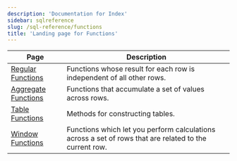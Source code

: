 ```yaml
---
description: 'Documentation for Index'
sidebar: sqlreference
slug: /sql-reference/functions
title: 'Landing page for Functions'
---
```


| Page                                                                | Description                                                                                            |
|---------------------------------------------------------------------|--------------------------------------------------------------------------------------------------------|
| [Regular Functions](/sql-reference/functions/regular-functions)      | Functions whose result for each row is independent of all other rows.                                  |
| [Aggregate Functions](/sql-reference/aggregate-functions)   | Functions that  accumulate a set of values across rows.                                                |
| [Table Functions](/sql-reference/aggregate-functions)       | Methods for constructing tables.                                                                       |
| [Window Functions](/sql-reference/window-functions)         | Functions which let you perform calculations across a set of rows that are related to the current row. |